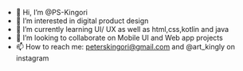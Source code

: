 - 👋 Hi, I’m @PS-Kingori
- 👀 I’m interested in digital product design
- 🌱 I’m currently learning UI/ UX as well as html,css,kotlin and java
- 💞️ I’m looking to collaborate on Mobile UI and Web app projects
- 📫 How to reach me: peterskingori@gmail.com and @art_kingly on instagram

<!---
PS-Kingori/PS-Kingori is a ✨ special ✨ repository because its `README.md` (this file) appears on your GitHub profile.
You can click the Preview link to take a look at your changes.
--->
